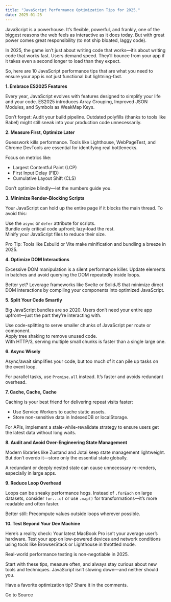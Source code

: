 ```yaml
---
title: "JavaScript Performance Optimization Tips for 2025."
date: 2025-01-25
---
```


JavaScript is a powerhouse. It’s flexible, powerful, and frankly, one of the biggest reasons the web feels as interactive as it does today. But with great power comes great responsibility (to not ship bloated, laggy code).

In 2025, the game isn’t just about writing code that works—it’s about writing code that works fast. Users demand speed. They’ll bounce from your app if it takes even a second longer to load than they expect.

So, here are 10 JavaScript performance tips that are what you need to ensure your app is not just functional but lightning-fast.

**1\. Embrace ES2025 Features**

Every year, JavaScript evolves with features designed to simplify your life and your code. ES2025 introduces Array Grouping, Improved JSON Modules, and Symbols as WeakMap Keys.

Don’t forget: Audit your build pipeline. Outdated polyfills (thanks to tools like Babel) might still sneak into your production code unnecessarily.

**2\. Measure First, Optimize Later**

Guesswork kills performance. Tools like Lighthouse, WebPageTest, and Chrome DevTools are essential for identifying real bottlenecks.

Focus on metrics like:

- Largest Contentful Paint (LCP)
- First Input Delay (FID)
- Cumulative Layout Shift (CLS)

Don’t optimize blindly—let the numbers guide you.

**3\. Minimize Render-Blocking Scripts**

Your JavaScript can hold up the entire page if it blocks the main thread. To avoid this:

Use the `async` or `defer` attribute for scripts.  
Bundle only critical code upfront; lazy-load the rest.  
Minify your JavaScript files to reduce their size.

Pro Tip: Tools like Esbuild or Vite make minification and bundling a breeze in 2025.

**4\. Optimize DOM Interactions**

Excessive DOM manipulation is a silent performance killer. Update elements in batches and avoid querying the DOM repeatedly inside loops.

Better yet? Leverage frameworks like Svelte or SolidJS that minimize direct DOM interactions by compiling your components into optimized JavaScript.

**5\. Split Your Code Smartly**

Big JavaScript bundles are so 2020. Users don’t need your entire app upfront—just the part they’re interacting with.

Use code-splitting to serve smaller chunks of JavaScript per route or component.  
Apply tree shaking to remove unused code.  
With HTTP/3, serving multiple small chunks is faster than a single large one.

**6\. Async Wisely**

Async/await simplifies your code, but too much of it can pile up tasks on the event loop.

For parallel tasks, use `Promise.all` instead. It’s faster and avoids redundant overhead.

**7\. Cache, Cache, Cache**

Caching is your best friend for delivering repeat visits faster:

- Use Service Workers to cache static assets.
- Store non-sensitive data in IndexedDB or localStorage.

For APIs, implement a stale-while-revalidate strategy to ensure users get the latest data without long waits.

**8\. Audit and Avoid Over-Engineering State Management**

Modern libraries like Zustand and Jotai keep state management lightweight. But don’t overdo it—store only the essential state globally.

A redundant or deeply nested state can cause unnecessary re-renders, especially in large apps.

**9\. Reduce Loop Overhead**

Loops can be sneaky performance hogs. Instead of `.forEach` on large datasets, consider `for...of` or use `.map()` for transformations—it’s more readable and often faster.

Better still: Precompute values outside loops wherever possible.

**10\. Test Beyond Your Dev Machine**

Here’s a reality check: Your latest MacBook Pro isn’t your average user’s hardware. Test your app on low-powered devices and network conditions using tools like BrowserStack or Lighthouse in throttled mode.

Real-world performance testing is non-negotiable in 2025.

Start with these tips, measure often, and always stay curious about new tools and techniques. JavaScript isn’t slowing down—and neither should you.

Have a favorite optimization tip? Share it in the comments.

Go to Source
